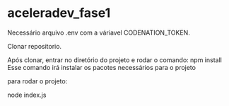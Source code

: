 # aceleradev_fase1
Necessário arquivo .env com a váriavel CODENATION_TOKEN.

Clonar repositorio.

Após clonar, entrar no diretório do projeto e rodar o comando:
npm install
Esse comando irá instalar os pacotes necessários para o projeto

para rodar o projeto:

node index.js

